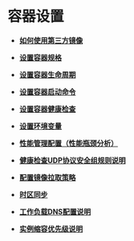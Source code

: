 # 容器设置<a name="cce_01_0130"></a>

-   **[如何使用第三方镜像](如何使用第三方镜像.md)**  

-   **[设置容器规格](设置容器规格.md)**  

-   **[设置容器生命周期](设置容器生命周期.md)**  

-   **[设置容器启动命令](设置容器启动命令.md)**  

-   **[设置容器健康检查](设置容器健康检查.md)**  

-   **[设置环境变量](设置环境变量.md)**  

-   **[性能管理配置（性能瓶颈分析）](性能管理配置（性能瓶颈分析）.md)**  

-   **[健康检查UDP协议安全组规则说明](健康检查UDP协议安全组规则说明.md)**  

-   **[配置镜像拉取策略](配置镜像拉取策略.md)**  

-   **[时区同步](时区同步.md)**  

-   **[工作负载DNS配置说明](工作负载DNS配置说明.md)**  

-   **[实例缩容优先级说明](实例缩容优先级说明.md)**  



